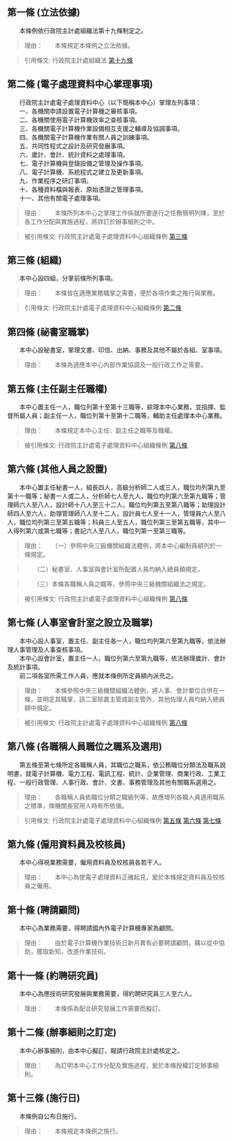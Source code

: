 第一條 (立法依據)
-----------------
　　本條例依行政院主計處組織法第十九條制定之。  
> 理由：　　本條規定本條例之立法依據。

> 引用條文: 行政院主計處組織法 [第十九條](1023#第十九條-人員調用)



第二條 (電子處理資料中心掌理事項)
---------------------------------
　　行政院主計處電子處理資料中心（以下簡稱本中心）掌理左列事項：  
　　一、各機關申請設置電子計算機之審核事項。  
　　二、各機關使用電子計算機效率之查核事項。  
　　三、各機關電子計算機作業設備相互支援之輔導及協調事項。  
　　四、各機關電子計算機作業有關人員之訓練事項。  
　　五、共同性程式之設計及研究發展事項。  
　　六、歲計、會計、統計資料之處理事項。  
　　七、電子計算機與登錄設備之管理及操作事項。  
　　八、電子計算機、系統程式之建立及更新事項。  
　　九、作業程序之研訂事項。  
　　十、各種資料檔與報表、原始憑證之管理事項。  
　　十一、其他有關電子處理事項。  
> 理由：　　本條所列本中心之掌理工作係就所要遂行之任務簡明列陳，至於各工作分配與實施過程，將詳訂於辦事細則之中。

> 被引用條文: 行政院主計處電子處理資料中心組織條例 [第三條](2306#第三條-組織)



第三條 (組織)
-------------
　　本中心設四組，分掌前條所列事項。  
> 理由：　　本條皆在適應業務職掌之需要，便於各項作業之推行與業務。

> 引用條文: 行政院主計處電子處理資料中心組織條例 [第二條](2306#第二條-電子處理資料中心掌理事項)



第四條 (祕書室職掌)
-------------------
　　本中心設秘書室，掌理文書、印信、出納、事務及其他不屬於各組、室事項。  
> 理由：　　本條為適應本中心內部作業協調及一般行政工作之需要。



第五條 (主任副主任職權)
-----------------------
　　本中心置主任一人，職位列第十至第十三職等，綜理本中心業務，並指揮、監督所屬人員；副主任一人，職位列第十至第十二職等，輔助主任處理本中心業務。  
> 理由：　　本條規定本中心主任、副主任之職等及職權。

> 被引用條文: 行政院主計處電子處理資料中心組織條例 [第八條](2306#第八條-各職稱人員職位之職系及選用)



第六條 (其他人員之設置)
-----------------------
　　本中心置主任秘書一人，組長四人，高級分析師二人或三人，職位均列第九至第十一職等；秘書一人或二人，分析師七人至九人，職位均列第六至第九職等；管理師六人至八人，設計師十八人至三十二人，職位均列第五至第八職等；助理設計師四人至六人，助理管理師八人至十二人，設計員七人至十一人，管理員六人至八人，職位均列第三至第五職等；科員三人至五人，職位列第三至第五職等，其中一人得列第六或第七職等；書記六人至八人，職位列第一至第三職等。  
> 理由：　　（一）參照中央三級機關組織法體例，將本中心編制員額列於一條規定。

> 　　（二）秘書室、人事室與會計室所配置人員均納入總員額規定。

> 　　（三）本條各職稱人員之職等，參照中央三級機關組織法之規定。

> 被引用條文: 行政院主計處電子處理資料中心組織條例 [第八條](2306#第八條-各職稱人員職位之職系及選用)



第七條 (人事室會計室之設立及職掌)
---------------------------------
　　本中心設人事室，置主任、副主任各一人，職位均列第六至第九職等，依法辦理人事管理及人事查核事項。  
　　本中心設會計室，置主任一人，職位列第六至第九職等，依法辦理歲計、會計及統計事項。  
　　前二項各室所需工作人員，應就本條例所定員額內派充之。  
> 理由：　　本條參照中央三級機關組織法體例，將人事、會計單位合併在一條，並明定其職掌，該二室除置主管或副主管外，其他佐理人員均納入總員額中規定。

> 被引用條文: 行政院主計處電子處理資料中心組織條例 [第八條](2306#第八條-各職稱人員職位之職系及選用)



第八條 (各職稱人員職位之職系及選用)
-----------------------------------
　　第五條至第七條所定各職稱人員，其職位之職系，依公務職位分類法及職系說明書，就電子計算機、電力工程、電訊工程、統計、企業管理、商業行政、工業工程、一般行政管理、人事行政、會計、文書、事務管理及其他有關職系選用之。  
> 理由：　　各職稱人員依職位分類之職級列等，故應增列各職人員適用職系之標準，俾機關長官用人時有所依循。

> 引用條文: 行政院主計處電子處理資料中心組織條例 [第五條](2306#第五條-主任副主任職權) [第六條](2306#第六條-其他人員之設置) [第七條](2306#第七條-人事室會計室之設立及職掌)



第九條 (僱用資料員及校核員)
---------------------------
　　本中心得視業務需要，僱用資料員及校核員各若干人。  
> 理由：　　本中心為使電子處理資料正確起見，爰於本條規定資料員及校核員之僱用。



第十條 (聘請顧問)
-----------------
　　本中心為業務需要，得聘請國內外電子計算機專家為顧問。  
> 理由：　　由於電子計算機作業技術日新月異有必要聘請顧問，藉以從中協助，獲取新知，改進作業技術。



第十一條 (約聘研究員)
---------------------
　　本中心為應技術研究發展與業務需要，得約聘研究員三人至六人。  
> 理由：　　本條係為配合研究發展工作需要而擬訂。



第十二條 (辦事細則之訂定)
-------------------------
　　本中心辦事細則，由本中心擬訂，報請行政院主計處核定之。  
> 理由：　　為訂明本中心工作分配及實施過程，爰於本條授權訂定辦事細則。



第十三條 (施行日)
-----------------
　　本條例自公布日施行。  
> 理由：　　本條規定本條例之施行。